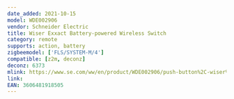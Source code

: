 ```yaml
---
date_added: 2021-10-15
model: WDE002906
vendor: Schneider Electric 
title: Wiser Exxact Battery-powered Wireless Switch
category: remote
supports: action, battery
zigbeemodel: ['FLS/SYSTEM-M/4']
compatible: [z2m, deconz]
deconz: 6373
mlink: https://www.se.com/ww/en/product/WDE002906/push-button%2C-wiser%2C-exxact%2C-battery-powered%2C-1-gang%2C-white/
link: 
EAN: 3606481918505
---
```


